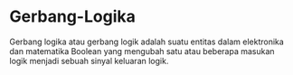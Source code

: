 # Gerbang-Logika
Gerbang logika atau gerbang logik adalah suatu entitas dalam elektronika dan matematika Boolean yang mengubah satu atau beberapa masukan logik menjadi sebuah sinyal keluaran logik.
